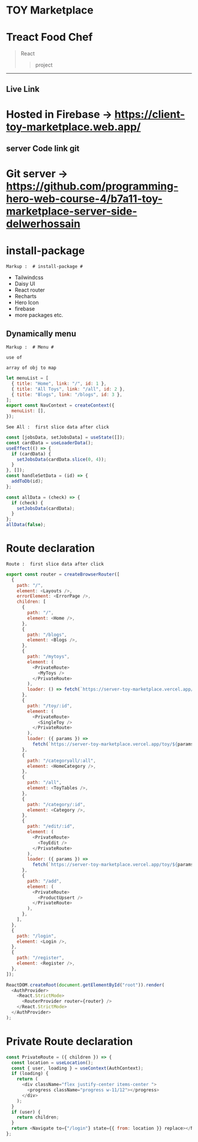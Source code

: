 # TOY Marketplace

# Treact Food Chef <a name="TOP"></a>

> React
>
> > project

---

## Live Link

# Hosted in Firebase -> https://client-toy-marketplace.web.app/

## server Code link git 

# Git server -> https://github.com/programming-hero-web-course-4/b7a11-toy-marketplace-server-side-delwerhossain

# install-package

    Markup :  # install-package #

- Tailwindcss
- Daisy UI
- React router
- Recharts
- Hero Icon
- firebase
- more packages etc.

## Dynamically menu

    Markup :  # Menu #

    use of

    array of obj to map

```javascript
let menuList = [
  { title: "Home", link: "/", id: 1 },
  { title: "All Toys", link: "/all", id: 2 },
  { title: "Blogs", link: "/blogs", id: 3 },
];
export const NavContext = createContext({
  menuList: [],
});
```

    See All :  first slice data after click

```javascript
const [jobsData, setJobsData] = useState([]);
const cardData = useLoaderData();
useEffect(() => {
  if (cardData) {
    setJobsData(cardData.slice(0, 4));
  }
}, []);
const handleSetData = (id) => {
  addToDb(id);
};

const allData = (check) => {
  if (check) {
    setJobsData(cardData);
  }
};
allData(false);
```

# Route declaration

    Route :  first slice data after click

```javascript
export const router = createBrowserRouter([
  {
    path: "/",
    element: <Layouts />,
    errorElement: <ErrorPage />,
    children: [
      {
        path: "/",
        element: <Home />,
      },
      {
        path: "/blogs",
        element: <Blogs />,
      },
      {
        path: "/mytoys",
        element: (
          <PrivateRoute>
            <MyToys />
          </PrivateRoute>
        ),
        loader: () => fetch(`https://server-toy-marketplace.vercel.app/toys`),
      },
      {
        path: "/toy/:id",
        element: (
          <PrivateRoute>
            <SingleToy />
          </PrivateRoute>
        ),
        loader: ({ params }) =>
          fetch(`https://server-toy-marketplace.vercel.app/toy/${params.id}`),
      },
      {
        path: "/categoryall/:all",
        element: <HomeCategory />,
      },
      {
        path: "/all",
        element: <ToyTables />,
      },
      {
        path: "/category/:id",
        element: <Category />,
      },
      {
        path: "/edit/:id",
        element: (
          <PrivateRoute>
            <ToyEdit />
          </PrivateRoute>
        ),
        loader: ({ params }) =>
          fetch(`https://server-toy-marketplace.vercel.app/toy/${params.id}`),
      },
      {
        path: "/add",
        element: (
          <PrivateRoute>
            <ProductUpsert />
          </PrivateRoute>
        ),
      },
    ],
  },
  {
    path: "/login",
    element: <Login />,
  },
  {
    path: "/register",
    element: <Register />,
  },
]);

ReactDOM.createRoot(document.getElementById("root")).render(
  <AuthProvider>
    <React.StrictMode>
      <RouterProvider router={router} />
    </React.StrictMode>
  </AuthProvider>
);
```

# Private Route declaration

```javascript
const PrivateRoute = ({ children }) => {
  const location = useLocation();
  const { user, loading } = useContext(AuthContext);
  if (loading) {
    return (
      <div className="flex justify-center items-center ">
        <progress className="progress w-11/12"></progress>
      </div>
    );
  }
  if (user) {
    return children;
  }
  return <Navigate to={"/login"} state={{ from: location }} replace></Navigate>;
};
```
